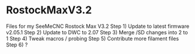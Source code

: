 # RostockMaxV3.2
Files for my SeeMeCNC Rostock Max V3.2
Step 1) Update to latest firmware v2.05.1
Step 2) Update to DWC to 2.07
Step 3) Merge /SD changes into 2 to 1
Step 4) Tweak macros / probing 
Step 5) Contribute more filament files
Step 6) ?
